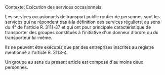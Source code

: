 Contexte: Exécution des services occasionnels

Les services occasionnels de transport public routier de personnes sont les services qui ne répondent pas à la définition des services réguliers, au sens du 4° de l'article R. 3111-37 et qui ont pour principale caractéristique de transporter des groupes constitués à l'initiative d'un donneur d'ordre ou du transporteur lui-même.

Ils ne peuvent être exécutés que par des entreprises inscrites au registre mentionné à l'article R. 3113-4.

Un groupe au sens du présent article est composé d'au moins deux personnes.